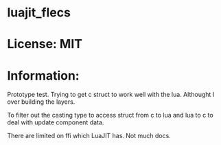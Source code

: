 # luajit_flecs

# License: MIT

# Information:
  Prototype test. Trying to get c struct to work well with the lua. Althought I over building the layers.

  To filter out the casting type to access struct from c to lua and lua to c to deal with update component data.

  There are limited on ffi which LuaJIT has. Not much docs.
